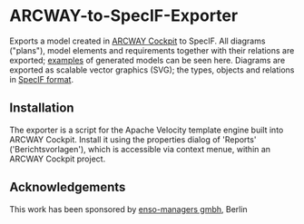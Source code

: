 # ARCWAY-to-SpecIF-Exporter
Exports a model created in [ARCWAY Cockpit](http://www.arcway.com/) to SpecIF. All diagrams ("plans"), model elements and requirements together with their relations are exported; [examples](http://specif.de/#beispiele) of generated models can be seen here. Diagrams are exported as scalable vector graphics (SVG); the types, objects and relations in [SpecIF format](https://github.com/GfSE/SpecIF).

## Installation
The exporter is a script for the Apache Velocity template engine built into ARCWAY Cockpit. Install it using the properties dialog of 'Reports' ('Berichtsvorlagen'), which is accessible via context menue, within an ARCWAY Cockpit project.

## Acknowledgements
This work has been sponsored by [enso-managers gmbh](http://enso-managers.de), Berlin
